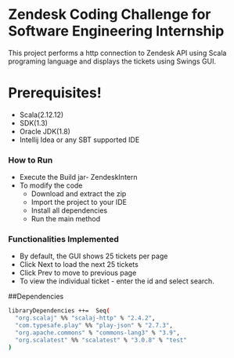 # Zendesk Coding Challenge for Software Engineering Internship

This project performs a http connection to Zendesk API using Scala programing language and displays the tickets using Swings GUI.

# Prerequisites!

  - Scala(2.12.12)
  - SDK(1.3)
  - Oracle JDK(1.8)
  - Intellij Idea or any SBT supported IDE
  
### How to Run

- Execute the Build jar- ZendeskIntern
- To modify the code  
    - Download and extract the zip
    - Import the project to your IDE 
    - Install all dependencies
    - Run the main method

### Functionalities Implemented
- By default, the GUI shows 25 tickets per page
- Click Next to load the next 25 tickets
- Click Prev to move to previous page
- To view the individual ticket - enter the id and select search.



##Dependencies

```sh
libraryDependencies ++=  Seq(
  "org.scalaj" %% "scalaj-http" % "2.4.2",
  "com.typesafe.play" %% "play-json" % "2.7.3",
  "org.apache.commons" % "commons-lang3" % "3.9",
  "org.scalatest" %% "scalatest" % "3.0.8" % "test"
)
```






